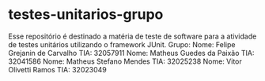 # testes-unitarios-grupo
Esse repositório é destinado a matéria de teste de software para a atividade de testes unitários utilizando o framework JUnit.
Grupo: 
Nome: Felipe Grejanin de Carvalho	       TIA: 32057911
Nome: Matheus Guedes da Paixão					 TIA: 32041586
Nome: Matheus Stefano Mendes	           TIA: 32025238
Nome: Vitor Olivetti Ramos						   TIA: 32023049

